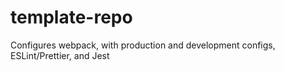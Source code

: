 # template-repo

Configures webpack, with production and development configs, ESLint/Prettier, and Jest
